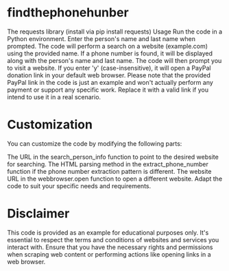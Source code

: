 # findthephonehunber

The requests library (install via pip install requests)
Usage
Run the code in a Python environment.
Enter the person's name and last name when prompted.
The code will perform a search on a website (example.com) using the provided name.
If a phone number is found, it will be displayed along with the person's name and last name.
The code will then prompt you to visit a website.
If you enter 'y' (case-insensitive), it will open a PayPal donation link in your default web browser.
Please note that the provided PayPal link in the code is just an example and won't actually perform any payment or support any specific work. Replace it with a valid link if you intend to use it in a real scenario.

# Customization
You can customize the code by modifying the following parts:

The URL in the search_person_info function to point to the desired website for searching.
The HTML parsing method in the extract_phone_number function if the phone number extraction pattern is different.
The website URL in the webbrowser.open function to open a different website.
Adapt the code to suit your specific needs and requirements.

# Disclaimer
This code is provided as an example for educational purposes only. It's essential to respect the terms and conditions of websites and services you interact with. Ensure that you have the necessary rights and permissions when scraping web content or performing actions like opening links in a web browser.

